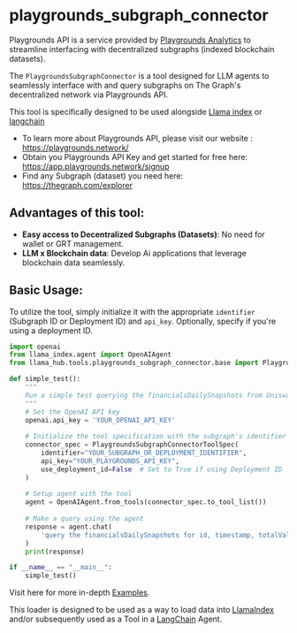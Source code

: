 # playgrounds_subgraph_connector

Playgrounds API is a service provided by [Playgrounds Analytics](https://playgrounds.network) to streamline interfacing with decentralized subgraphs (indexed blockchain datasets).

The `PlaygroundsSubgraphConnector` is a tool designed for LLM agents to seamlessly interface with and query subgraphs on The Graph's decentralized network via Playgrounds API.

This tool is specifically designed to be used alongside [Llama index](https://github.com/jerryjliu/llama_index) or [langchain](https://python.langchain.com/docs/modules/agents/tools/custom_tools)

- To learn more about Playgrounds API, please visit our website : https://playgrounds.network/
- Obtain you Playgrounds API Key and get started for free here: https://app.playgrounds.network/signup
- Find any Subgraph (dataset) you need here: https://thegraph.com/explorer

## Advantages of this tool:

- **Easy access to Decentralized Subgraphs (Datasets)**: No need for wallet or GRT management.
- **LLM x Blockchain data**: Develop Ai applications that leverage blockchain data seamlessly.

## Basic Usage:

To utilize the tool, simply initialize it with the appropriate `identifier` (Subgraph ID or Deployment ID) and `api_key`. Optionally, specify if you're using a deployment ID.

```python
import openai
from llama_index.agent import OpenAIAgent
from llama_hub.tools.playgrounds_subgraph_connector.base import PlaygroundsSubgraphConnectorToolSpec

def simple_test():
    """
    Run a simple test querying the financialsDailySnapshots from Uniswap V3 subgraph using OpenAIAgent and Playgrounds API.
    """
    # Set the OpenAI API key
    openai.api_key = 'YOUR_OPENAI_API_KEY'
    
    # Initialize the tool specification with the subgraph's identifier and the Playgrounds API key
    connector_spec = PlaygroundsSubgraphConnectorToolSpec(
        identifier="YOUR_SUBGRAPH_OR_DEPLOYMENT_IDENTIFIER", 
        api_key="YOUR_PLAYGROUNDS_API_KEY", 
        use_deployment_id=False  # Set to True if using Deployment ID
    )
    
    # Setup agent with the tool
    agent = OpenAIAgent.from_tools(connector_spec.to_tool_list())
    
    # Make a query using the agent
    response = agent.chat(
        'query the financialsDailySnapshots for id, timestamp, totalValueLockedUSD, and dailyVolumeUSD. only give me the first 2 rows'
    )
    print(response)

if __name__ == "__main__":
    simple_test()

```

Visit here for more in-depth [Examples](https://github.com/Tachikoma000/playgrounds_subgraph_connector/blob/main/connector_agent_tool/examples.ipynb).

This loader is designed to be used as a way to load data into [LlamaIndex](https://github.com/jerryjliu/gpt_index/tree/main/gpt_index) 
and/or subsequently used as a Tool in a [LangChain](https://github.com/hwchase17/langchain) Agent. 


